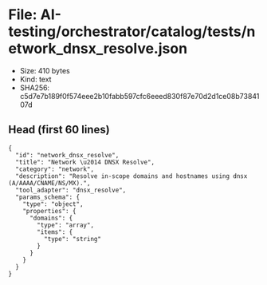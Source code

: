 # File: AI-testing/orchestrator/catalog/tests/network_dnsx_resolve.json

- Size: 410 bytes
- Kind: text
- SHA256: c5d7e7b189f0f574eee2b10fabb597cfc6eeed830f87e70d2d1ce08b7384107d

## Head (first 60 lines)

```
{
  "id": "network_dnsx_resolve",
  "title": "Network \u2014 DNSX Resolve",
  "category": "network",
  "description": "Resolve in-scope domains and hostnames using dnsx (A/AAAA/CNAME/NS/MX).",
  "tool_adapter": "dnsx_resolve",
  "params_schema": {
    "type": "object",
    "properties": {
      "domains": {
        "type": "array",
        "items": {
          "type": "string"
        }
      }
    }
  }
}
```


